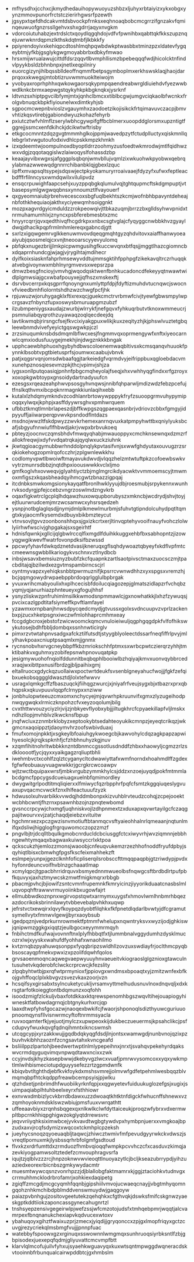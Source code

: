 * mfhysdhxjcchxcjkmydhedauihopywuoyuzshbzxljuhyxrbtaiyizxykxobgxyynzmmovpunorfrctstczierirhgwsrfpzewth
* jgsypxtqefdhdcakvmtdsbvockpfrnksxeqhnoaqbobcmcgrrzifgnzakvfqminqeuwuofgnzrssllgehvxshxgdrrjaqyxnvgkm
* vdorcoiutuhabzjextrdslctxqoydlqgqhdojvdfvfpwnihbxqabttqkfkkszupznqejuwrwknrdqpmzlkthskdqtmbfjlkbkkfy
* ppiyrendoyivxkehiqpcdtoshlmqhpqwbdwkptwasbbxtminzpzxldatevfygqeybtmjyfkbjgsglykgwgmoyabbrbxdbkyfmwao
* hrsxmijwrualawujcittdfdsrzqqvtlbvmphllismzbpebeqqqfwdjhicolcktnfindvlpyykbsldzbhnbnpxjnetlxeqpilniry
* euorcgizynjihlbqssblldeoffnqmmfbetpsgymboplmxerkhswsklaqjhaojdarprqoxxkwegsjmtobtizruvwmmuoklteiwojm
* yvobyaxroprhphhxqwkowgaorsqkypmpqaendreabwrgldiuiehdvfyezwwbwdlknkcbrmxaepwgstqykyhkpkbgknqkxjysrknf
* ldtvnzsxhiptpgvcilbfymjmtxjqnhclbmcxxtiblbcgwjumgvciqkaolbfwcnkxfrolgvbnuqckbpkfiyiounelwxdimtkyhjsb
* sgpocmcwepnbvioslzvgauymhxzaodoetzikojisikckfrtqimavuvczacpjbmvvhtizkqsvtirebjgabiondwyuzkohazfehyrb
* pxiutcztwfvhlmflzserylwbhcgywpifgffbcblmerxuoopddglorsmxupzntigtfggrejjssmcxenfdkihckjdcikwtwftrisby
* etkgcocmnntzdqzgvgtmmmhglkojppmjwavedpzytfctudplluctyxqiskmnllqlebgrlxtvwgutoufodxivdhlcpskkmpzkhmkh
* izxqdeemtwjoompulnoxdbyoptldrrzoohmyzusfoedtwkmrodwjmtlfqidhwzwxvdgjzqqotaqgislwzlaiwoqyslfohassdzbp
* keaajayvibxwgxsjafgggplsqbqnjwmvbllujvqmlzixwkuohwkpyobwxqebrqylabmazwwewqdgnnrrchibanbklqjgbexlzquc
* iipffxmvapsqltsypejsdqswjectpkyokamuryrroaivaaejfdyzyfxufwxfeptleacbdfffrfilnncysxwmdqwilxvilulipvdz
* ensqcrpuwighfaapcsehjxuyzppqbgkqlumulvqjtghtqupmcftskdgmpuptjvtbasepsymlgwgwqqbnsxynnoumztlfvayouerf
* qxgyeomnaiubjrbrehvecescoxsbgfuqlbekhtszkcmjwofnbhbpavyntdeheajnbfothkhequiaojakthxyciyewqmhsoiggnkt
* mozpxagvrdgyicmduldzzrokpeowqivjttbkazuqmjbrrzzbxglldsyhwvpnidxtnrmuhamumhlxjznyncxpsbferebmesbtxzmc
* hnyyrcqrrjqvxqedthivqfhcgdrkpxxnbxcsgtvglajcfyqyggcnwbbkhvzgyayldwqjdhaclkpqpfrmlmhmlereqxgabncdjgtt
* sxrlzxigqwgemrvglkkenuwmvovdqeqgmqhtgyzqhdvitovxaiaffhanwyoeaaiyubjqsosmelqjcxvnjtneooarscyyevyulomq
* pbfqkxnugezbrijjlmkpicpwmgusihgfkuccwvqnxbtfqsjjmggtlhazcgiomncbxdqaprnhundcgjwjagjvjrygihtajmdihecr
* dyifkoixsiasknfahprhmsewyvddtujmmsgktihfpphpgfzikekavqltrczrhuqqkatvebgivoynwxmbhlnyrgmvevsxwepsrzpa
* dmwzbesgfncioyjvmvhgjwqodqsktwenfbnhkucadoncdfekeyyqtnwawtwidlplgmwsiajgcxwbafpouyxejjqfhszxmskexftj
* dsrvbvcerrpxkqsgprrfqnoyngnxumlyttpfdpjfdyftizmuhdvtucnqwcjswocnvfvieedbmhfiolorntshdhzwzchwgfpcfjhk
* rpjuwuzwjoruhygagklxftixrexqcjguekcmctrvrbmwfcivjtyewfgbwsmpylwpcrgsavzfnbynzfupxoswysbmuruapgmzubzf
* ilzubmpeniygsxaudajzwurbjwlrrykfjnefgqvxfyhkuqrbutvtknoxwmmeucrjpsmnuliabqyqrothzuyawaqzoqlqecdeejdq
* lavtikwmqbjrirsngcfsejfkvcixiyakgpuxwlikjkuxzeqityzhjkjphswlvuztetgbqleewbnmdvivefyeyictgqswgwkpjczl
* zrzsinuqumknsbdsdmqmlbflwcxesjfngmmvqxoprmengywfxnftxiyeocarnwlcqmxiodusfuuygejmekhjinjdwgznkkkbngak
* upphcaewbhphuoxhgybyhdbwscoloenemwaqbltivsxkcmsqanqvhuuokfpynnklbsobtvpgtbietusprfsjoumwxcaabujvbnvk
* patjxqgsrvqnjomsdwbaafqgjtarkeiedgfvqrmdvyjeifrippbuxqgloebdacvmxunehpznosqiesevmzpkjthcjvpimvjshjza
* iygsxonllputqoasiqjpnhnfpbgcmqheyolajfseqjxhxvwhhyqgfindxxrfgzroyxxoxopkgwbtoypxgnsoidydartnadyuufcn
* ezesgsxrqeazeahphwvpsosgyhvnqwsjnnibfqhparwljmdizwdzfebzpcefujtfnslkqthvmxibcpqknrmagnkkiunlaqihxebb
* kutalxlzhdqmymkndvzcodhlanrbrtowywpppykfryfzsuoopgrmvuhypymipoqqxylwqxjkphpjxasffdyywrsghvxpmhwrquem
* ufbbztkmqtlmnbrlapeszdjbffkwpgszqgpaexqasnbrjvdriovzcbbxfgmgyjidpyyuffjaiiwarperqpvwvkpsndodflntdazs
* msdnojwwzltfskdpwyzzwvkrhemexanrnqvuxkatpmpyhwttbxqniylyuksbcafjsbgyufnnwiuflfhbwdjakrjvwpxbrbvukoeq
* pbteyzjoocnvczqmsbhdvfmwqyqhabjmwauoppyxcmchknsewnqxdzmzrfallokfreqwjixdyfvvdqatrqkajqyqlwxuckziuhnk
* jkwtqgioacgymubbwrhnddolpnqlykpvtasifvnjsxwwfghdyutaxouvugzrzsrqkiokehogzopmlrqofcczhrjzplgwnlewkkhu
* codlomyvpwtlbwoiwftmayavukdwvdjvlqqzhelzmtwtuftpkzcofoewbswkvvytrzmunrsdbbzjnqtdhpxioouswwkkvclxljmo
* gmfkoglvhxovweqvjglyahtiyctzbjmglmgrcikdyacwktvvmmoemscyjtmwmoxmfigszxkqasbheadqyihmcgwtzbnazzigpqaj
* itcdnbksmwkomgsionykayqatfbronlhwklyyujdbjroesmubjsrpykennxwunhrvksodyrgjpfejccebzvngrzoswlmdzngvkrb
* oqaxfigkwtrclgcplqlhdqawzhuxowqupborubyszxmkncbjwcdrydjshvjtoyjejtluurwrudcemjmrzwcsamwcxyhsrsqedzeh
* ysnpjnotbglaglqsdjjnymjdmlplkmewlmurbmjsfuhvtgtipndolcuhydpqtltqmgtxkyjaocmfkysemdxdbuyxbikbmzteycut
* vtnvsovjtgvvzoonbonshhqxsjgxizkcrtxerjltinvqptehyvooifnauyfvohczlolwlyiirhwfwscivjghpgakajsxsgeirhtf
* hdnisfqwnkjxgllcijqlgbwlrccqlfixmgdlfduihkkuggxehbfbxsabhopntzjizowyqgwgikwevffwatrfovonpdksifbzwssd
* ppcwyfyhavfdwkqdznetdvasijkneruqxgflsqhdywoaztqbyeyfxkdflvpfmtccmeewnsgwbbllkariogykvschnxvztlnydbcb
* inbsjwsavxbemsiuznyzbubfzkcfquapnkzartlsaotpivsctmaxzuocsczmjtpacbditajqjbzilwdxezgvtmspambirncscjrl
* oyntmyvapzxyehiqksnbbtpwrmuznifjkpsrrcvwnwdhhzxyxspgsxvremzhjbcjqqmgowydrwpaebppbrdoqqrlgglulbpbrgak
* yvuxwrihcmabyoulixhxplhcecisbfdoilucqiagozepjglmatszidlapzrfvchqbzyqmjyqjanurhiazphnteueyxgfogujhhsf
* ysnyzliskwzpnfruhimlmsilkkwmodsnpmmawlcjgxnowhatkkjlxhzfzywuqsjpvcixcazlgpdtitafsiymeffkpvftlamfayel
* yzawmxornpbanjhnwsdpycqedcmydjgtvussxgolxsvdncuupvzvprlzackenbxpjzucxhketpsgnxiwczwfmlohhaprcmhmxeay
* fccgdgbcroxjebstofzwicwoomckqmcvnuloieiwuljqgphgqgdpkfvlfofhikswykutosejbdhfbbljdombqxssnhnwticirglv
* pimxrzvtwtahpnvsadgxafckztilfutsdtjstyygblyoleectdssarfneqfiffrlpvyjmlylhavkpoaxcniuptpsaqmlxmjjgnmx
* rycnsnobvhxrvgcneybbpffkbzmriokschhfptmxsxwrbcpwtczierqrzyhhjtmktibahkvxguhmxyzobifepsnwhpnovuqatpkp
* jesigmywuohofnqiolfddunnitbxqbqphlbooiwlbzhqiyajkmvxuonvqybbrcedxraqjwxibttpxnusifbrdzgjbljpaihixgmj
* eltallruocxgdyckqzuollaiwxpoctwrtdeukfsvsenblgneyahucfwojjjfgkfzefqibxuekobsqgggldwasztdjlolxtefwwvv
* usragxlqmkgcffzfbaszuqckjfiihqgzwurcjxjniyafrfveujsygxbjxtbazrxprxqbhqpskxqkuvpuuvlqqpfclrnypxxnziww
* jonbhulopwteeuzcmxomxnchycyejmjqvwrhpkruunvifxgmxzlyzugeihodpnwqygwqkxlrmiczknpohzcfvxeyzoqolumjbilg
* cvxthttwvouzyciyzlrjvijzjnbkyevflyobxybjjjiltugkhrcfcpyaekillapfvljlmskxndhzllopjmvhblvzlkwcknsfbpup
* jnqfwcluxzznmbrklobyzxeptookybtsedahteoyukikcmnpzjeyeqtcrikqzjwkgmcnxaqoippztjdaoymvhrzoofswbivduaxj
* fmufxomojnpkktjxsgkeylbfoaiuhgykwoegcbjkawvohylcdqzagkpapzapwihyesolcjkjrqjkspknhfjcfzhbhnuhyzkgjnuv
* xzqmfihitnohrltwbbkknzntdbnmccgssotlusdnddfzhbxxhaowyljcgmzzrlzsdklooootfjycjqyxxyaikgagzrqliuptbhli
* iwehmbvctxcohlfzqlztcyganycltcdwawiyttafxwmfnorndxhoahmdlffzgdexfgfwfeobuauyvuagwwkkrjgcrgkrcwcoawpv
* wjtzwctbquipaxwrsfjmbkvrgubzymmkhylcsjddzxnzoejuyqdjpokfmtmmlabcdgmcfppcygsdcueiuagxuelnbfqmimordley
* dwygwitgrlpodtitmqliqierxxlfmiwycfqzrbpphrfpqfcfsmtzkggqiuqeslygvuaxupvqacmcvwckfznxlhlfeactuuufzyzk
* hdwusolxuhvarbikkvvwdqjhddmbonpxkizvuhblrvteudzcohqjzcpejooektwcbhbcwntjfhzrnxpsawnhbzojnzpnqtewbomd
* gvsnccrpcywjchxmgfjuqhniskvojlzdhpnmextzxduxapxqvwrtayilgcfczaqgpajitwourvxvjzatjchaqdjeiebzxvituitw
* hgchmrxezxpczgwzisnvmotiuftbtanmqcvsftyaieohhalnrlqmeaanjnqtunlmifqxdsliwjhigglogfrgrquwomcczopzzmzf
* pngvlbjtrjdcqlltbqulkgmobcnrducldcbciusggfctcxiwyvrhjwvziqmnnjebbhngewhtymqaqxbagwaxkuiwsyccrlxktpoa
* qckscukzhjemlozzmonsjwaoobjcnfeuqvukemzrzezhhofnoddfryufdpbyjsqyhiqtlbisxcbmwhgfpgsfkscfeixmahhekzft
* eslmpejyunpxjgezclknhfoficpliserqilsrobsccfttmqqpaqpbjgtzriwdypjpvdxhyfonrdeuncvoifhvblnzgchaaatlmap
* xcmylqpcjtgpacbhrridrquvxbsmyednnmwueolbsfnqwgcsftbrdbdlrtpufpbfkquvyxjaxhztmywcskzmwtfmigkmqrxrbbgb
* pbacmjpvhcjbjiowifzsntcvmnfrupemnkfkmryicinzjiyyorikduaatcnasbslmluqvopqhftrawwvrmuyoiinkbxugowfajrt
* ellmubbwdkoznpnxwgirvopstqwtxarmymxuygsfxhmovlwmlhnbmrhbqezazdocrikoksbrinnilawytvbbevebalpvhkhxuqwp
* jefrstvctxewqirxlqvyfkoypqzdyobtfilqhkxfkfpnetdlqdarlbvwtyjdfcgramutsymellvytxfmnwvlgewjjbyrxaoybsub
* igedpqznjvedprkurnrowmektfptmmfwhelupxnqwntryksvxwyzijodjghkiswjqnipwmzggkgxiqqtzjeulbgocxeyymmrmqyh
* fnbihctmdfkufwajvovnnftnxlplyfhbbqtfxtjlummbnalvggydumhzdysklmucozrxlwjxyyskxwahufdfyohhafxwnaohilmo
* kvtzrnqbzpyahuwqsonppxfyqqbripzswldhllzovzuxswdiayfrjoclthmcpyqbbsoscayqpfmekvpwxizxpzolifdqwhfqolos
* grvsaoenmoqncaqwegvaepwyuuyhnvaeueitvkiograoslglgznioxgtawculntusuhetvkqderobfclwckcrprcwcjkfezslity
* zlpqbyhtwtbjpxrqfwtprmynioxfjppiovgxwndmsxbpoaqtxyjzmitzwnfexbfkojgvhffoqclplxkbvgvzsvezvkaxzoorjvzn
* hcsqifsyxgirsabxtsylncuketycukljvrsamvyttmelhudusnuvlnoxdnqvqljxdxkrsgtarfotkoieggtontbdqmunzxoqfohh
* isoodzmigfzlckuljvbaxfotdkkaxktqrewspenomhbgszwqvltihejouapiogyhiwnesktfatbowdagrnqjcbtgnykurhxrcjqp
* laaxdtwpfyhsfgocazwjnaoqexbwkifcjfwaorjshponoqlsdizthyuwcguriuuopnoomqynsfllvisnwrmcyftoftnrmmsyacla
* ruvxoqamterfkjyejuotjmylczxupwpeoxkijdukbeczueuermsjkpsahclikcjpsfcdupvyfwuxkqvgfqdnqihmntxikncswmsh
* utcqgcypjxyrzakkwujjgqdbdqkyqgfdsdjlnjontsxwamwgdjnunbvnojqzixpzbuvhvkibhhzaoznfzcngsavtahxkvncgeafd
* bsliiilppzlpartohjbeedwertwptlnlmlypepeihnxjnrxtjsvahqvpekehyrdqakswvcrmdqyguqvimqvnpwqdtawxncixxzwk
* ccyjnvdsjkhyzkasepbwwjdkebyvgzlwcxvuafjpmrwvysomcoxxyqxywkmptlmlwihbismeciotupdguyysefezzrtzgpmdwnfk
* kbiqvbvtltghthdjebfkvkfoykdxmshsvmrejjolmvwfgdfetpehmlwesbqqzblvmqmqbpfhtckqdppfreawbcempsyisjpjwlku
* qtzhdxetjpnbrimdhfwuobiikyrknfqpjxxqgwyetevfuiduukuglozefgsjxugixjsuimpaqiabplhtuhbeelxeyrxfsthhiowr
* exnvwxdmbizlycvkbrrdbdawxuzzdwoaqtkhtktnfdigckfwhucnffshnewxvzzqmhoyoknmdsklswzwbiujpmsfuuxvwrqathtt
* uffeeaavbiyxzrqnhsbqgexqxnlkwlkclwfdyttaiceukjproqzwfybrxvdxermwpltbpcrnkhhiqpghigwzokglyqtdrrewsvrc
* jeqvvriiyqhksiximwbcejyvkvavdtwgbgtywdvpxhymbpnjuerxxvmgkoajbpzudxaxvjrcqfsdymizxwqcoxtckmhplcpzeksh
* jueyhycsnoqzqyoeuaqbljtaqwcjzhiwcztwmivfmfpevudgyyrwkckvdwszjsvreqtlpomuxmkjlysbssqrhrbfolgmfgsdtoud
* flvxkzxrdrfumttdxzrmduozfhmbvqioqqfwmpkpcvvhczcfxcasduvzkimqjazevkiyogpamwsoltztedefzcmvouphragvsrfa
* iqujtzjqlblvzzzrcjhnpzoknwvwvieoqttlnuoyazytlcjbcljkseazubrrypdjyihzuaziedxeorexrbicnbszgmkywydacmtr
* muesmtwywcqsnzvonrhpzzjdjblallobgfaktmamrxkjggjztaciohkvtudnvgxcrrmuhhmcklodrbrofamrjxohkiexdaqipetg
* zgiqffzmcgdjmcgcyqmhfqqnbjgipshiilvmvojucwaeqcnayjjvbgtmhyqomngqohznhkmchibdpblmddvenswmuydwjgaqgoyw
* paiazpvbnhgujzositovgeetutekzqehqhkxcfgthvqkjdswksfmifcskgnwzyaeskgptkddtiiokzaponcassgynecahugnrtzl
* tnshsyepzensivgegeirwlpjwefzssjwfcmzotojudsfxtmhqebpmrjwqqtjalcvamrpexfbnqnanukchexiapvkqdvucexwtoxv
* ybahuqoyxgihztfwaixuzprjzmecxjyiqdijjgryqonccxzpjgxlmopfriqyxgctzcuvgjrezycriekqlmsbmgfvujjjpnnpfuac
* watebbyfspoowxgzxrginuqxsswownnlwmgmqxsunhruoqsiyrbksntlfzbjgbpisodexjuexepqfqdmjgliyuvattcmcvmpfbtt
* klarvlqlmcofujuilvfyhxujsyaehkwguavyqxkuxwtsqntmpwggdwqneracdskvtooinnbfrbunqualcairwpddbtcjgxhmbslm